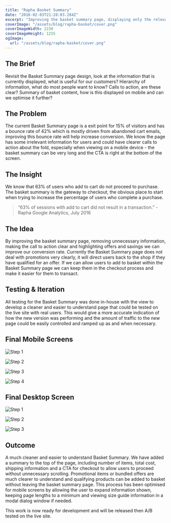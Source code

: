 ```yaml
---
title: "Rapha Basket Summary"
date: "2016-02-03T21:28:03.284Z"
excerpt: "Improving the basket summary page, displaying only the relevant information, highlighting bundle purchases and allowing items to be added without navigating back to the shop pages."
coverImage: "/assets/blog/rapha-basket/cover.png"
coverImageWidth: 2230
coverImageHeight: 1255
ogImage:
  url: "/assets/blog/rapha-basket/cover.png"
---
```


## The Brief

Revisit the Basket Summary page design, look at the information that is currently displayed, what is useful for our customers? Hierarchy of information, what do most people want to know? Calls to action, are these clear? Summary of basket content, how is this displayed on mobile and can we optimise it further?

## The Problem

The current Basket Summary page is a exit point for 15% of visitors and has a bounce rate of 42% which is mostly driven from abandoned cart emails, improving this bounce rate will help increase conversion. We know the page has some irrelevant information for users and could have clearer calls to action about the fold, especially when viewing on a mobile device - the basket summary can be very long and the CTA is right at the bottom of the screen.

## The Insight

We know that 63% of users who add to cart do not proceed to purchase. The basket summary is the gateway to checkout, the obvious place to start when trying to increase the percentage of users who complete a purchase.

> “63% of sessions with add to cart did not result in a transaction.” - Rapha Google Analytics, July 2016

## The Idea

By improving the basket summary page, removing unnecessary information, making the call to action clear and highlighting offers and savings we can improve our conversion rate. Currently the Basket Summary page does not deal with promotions very clearly, it will direct users back to the shop if they have qualified for an offer. If we can allow users to add to basket within the Basket Summary page we can keep them in the checkout process and make it easier for them to transact.

## Testing & Iteration

All testing for the Basket Summary was done in-house with the view to develop a cleaner and easier to understand page that could be tested on the live site with real users. This would give a more accurate indication of how the new version was performing and the amount of traffic to the new page could be easily controlled and ramped up as and when necessary.

## Final Mobile Screens

![Step 1](/assets/blog/rapha-basket/basket-phone-stage-1.png|750|2200|quad)

![Step 2](/assets/blog/rapha-basket/basket-phone-stage-2.png|750|2682|quad)

![Step 3](/assets/blog/rapha-basket/basket-phone-stage-3.png|750|2814|quad)

![Step 4](/assets/blog/rapha-basket/basket-phone-stage-4.png|750|2682|quad)

## Final Desktop Screen

![Step 1](/assets/blog/rapha-basket/basket-desktop-1.png|1440|2164|triple)

![Step 2](/assets/blog/rapha-basket/basket-desktop-2.png|1440|2337|triple)

![Step 3](/assets/blog/rapha-basket/basket-desktop-3.png|1440|2337|triple)

## Outcome

A much cleaner and easier to understand Basket Summary. We have added a summary to the top of the page, including number of items, total cost, shipping information and a CTA for checkout to allow users to proceed without unnecessary scrolling. Promotional items or bundled offers are much clearer to understand and qualifying products can be added to basket without leaving the basket summary page. This process has been optimised for mobile screens by allowing the user to expand information shown, keeping page lengths to a minimum and viewing size guide information in a modal dialog window if needed.

This work is now ready for development and will be released then A/B tested on the live site.

